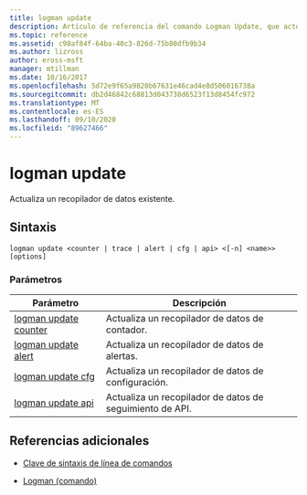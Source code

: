 ```yaml
---
title: logman update
description: Artículo de referencia del comando Logman Update, que actualiza un recopilador de datos existente.
ms.topic: reference
ms.assetid: c98af84f-64ba-40c3-826d-75b80dfb9b34
ms.author: lizross
author: eross-msft
manager: mtillman
ms.date: 10/16/2017
ms.openlocfilehash: 5d72e9f65a9820b67631e46cad4e8d506016738a
ms.sourcegitcommit: db2d46842c68813d043738d6523f13d8454fc972
ms.translationtype: MT
ms.contentlocale: es-ES
ms.lasthandoff: 09/10/2020
ms.locfileid: "89627466"
---
```

# <a name="logman-update"></a>logman update

Actualiza un recopilador de datos existente.

## <a name="syntax"></a>Sintaxis

```
logman update <counter | trace | alert | cfg | api> <[-n] <name>> [options]
```

### <a name="parameters"></a>Parámetros

| Parámetro | Descripción |
| ---------| ----------- |
| [logman update counter](logman-update-counter.md) | Actualiza un recopilador de datos de contador. |
| [logman update alert](logman-update-alert.md) | Actualiza un recopilador de datos de alertas. |
| [logman update cfg](logman-update-cfg.md) | Actualiza un recopilador de datos de configuración. |
| [logman update api](logman-update-api.md) | Actualiza un recopilador de datos de seguimiento de API. |

## <a name="additional-references"></a>Referencias adicionales

- [Clave de sintaxis de línea de comandos](command-line-syntax-key.md)

- [Logman (comando)](logman.md)
